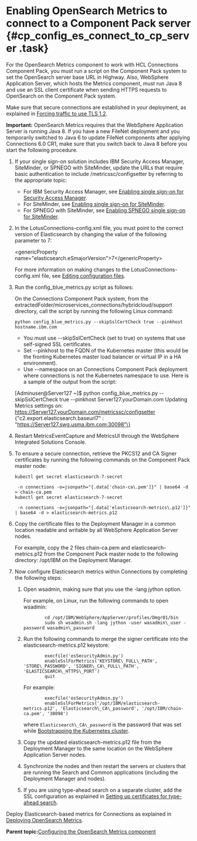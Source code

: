 # Enabling OpenSearch Metrics to connect to a Component Pack server {#cp_config_es_connect_to_cp_server .task}

For the OpenSearch Metrics component to work with HCL Connections Component Pack, you must run a script on the Component Pack system to set the OpenSearch server base URL in Highway. Also, WebSphere Application Server, which hosts the Metrics component, must run Java 8 and use an SSL client certificate when sending HTTPS requests to OpenSearch on the Component Pack system.

Make sure that secure connections are established in your deployment, as explained in [Forcing traffic to use TLS 1.2](../secure/t_admin_common_forcing_tls.md).

**Important:** OpenSearch Metrics requires that the WebSphere Application Server is running Java 8. If you have a new FileNet deployment and you temporarily switched to Java 6 to update FileNet components after applying Connections 6.0 CR1, make sure that you switch back to Java 8 before you start the following procedure.

1.  If your single sign-on solution includes IBM Security Access Manager, SiteMinder, or SPNEGO with SiteMinder, update the URLs that require basic authentication to include /metricssc/configsetter by referring to the appropriate topic:

    -   For IBM Security Access Manager, see [Enabling single sign-on for Security Access Manager](../secure/t_secure_with_tam.md).
    -   For SiteMinder, see [Enabling single sign-on for SiteMinder](../secure/t_secure_with_siteminder.md).
    -   For SPNEGO with SiteMinder, see [Enabling SPNEGO single sign-on for SiteMinder](../secure/t_secure_with_siteminder_SPNEGO.md).
2.  In the LotusConnections-config.xml file, you must point to the correct version of Elasticsearch by changing the value of the following parameter to 7:

    <genericProperty name="elasticsearch.eSmajorVersion"\>7</genericProperty\>

    For more information on making changes to the LotusConnections-config.xml file, see [Editing configuration files](../admin/t_admin_common_checkout_config_file.md).

3.  Run the config\_blue\_metrics.py script as follows:

    On the Connections Component Pack system, from the extractedFolder/microservices\_connections/hybridcloud/support directory, call the script by running the following Linux command:

    ```
    python config_blue_metrics.py --skipSslCertCheck true --pinkhost hostname.ibm.com
    ```

    -   You must use --skipSslCertCheck \(set to true\) on systems that use self-signed SSL certificates.
    -   Set --pinkhost to the FQDN of the Kubernetes master \(this would be the fronting Kubernetes master load balancer or virtual IP in a HA environment\).
    -   Use --namespace on an Connections Component Pack deployment where connections is not the Kubernetes namespace to use.
    Here is a sample of the output from the script:

    \[Adminuser@Server127 ~\]$ python config\_blue\_metrics.py --skipSslCertCheck true --pinkhost Server127.yourDomain.com Updating Metrics settings on: https://Server127.yourDomain.com/metricssc/configsetter \{"c2.export.elasticsearch.baseurl7" : "https://Server127.swg.usma.ibm.com:30098"\}

4.  Restart MetricsEventCapture and MetricsUI through the WebSphere Integrated Solutions Console.

5.  To ensure a secure connection, retrieve the PKCS12 and CA Signer certificates by running the following commands on the Component Pack master node:

    ```
    kubectl get secret elasticsearch-7-secret
    
     -n connections -o=jsonpath="{.data['chain-ca\.pem']}" | base64 -d > chain-ca.pem
    kubectl get secret elasticsearch-7-secret
    
     -n connections -o=jsonpath="{.data['elasticsearch-metrics\.p12']}" | base64 -d > elasticsearch-metrics.p12
    
    ```

6.  Copy the certificate files to the Deployment Manager in a common location readable and writable by all WebSphere Application Server nodes.

    For example, copy the 2 files chain-ca.pem and elasticsearch-metrics.p12 from the Component Pack master node to the following directory: /opt/IBM on the Deployment Manager.

7.  Now configure Elasticsearch metrics within Connections by completing the following steps:

    1.  Open wsadmin, making sure that you use the -lang jython option.

        For example, on Linux, run the following commands to open wsadmin:

        ```
                cd /opt/IBM/WebSphere/AppServer/profiles/Dmgr01/bin
                sudo sh wsadmin.sh -lang jython -user wasadmin\_user -password wasadmin\_password
        
        ```

    2.  Run the following commands to merge the signer certificate into the elasticsearch-metrics.p12 keystore:

        ```
                execfile('esSecurityAdmin.py')    
                enableSslForMetrics('KEYSTORE\_FULL\_PATH', 'STORE\_PASSWORD', 'SIGNER\_CA\_FULL\_PATH', 'ELASTICSEARCH\_HTTPS\_PORT')
                quit
        
        ```

        For example:

        ```
                execfile('esSecurityAdmin.py')
                enableSslForMetrics('/opt/IBM/elasticsearch-metrics.p12', 'Elasticsearch\_CA\_password', '/opt/IBM/chain-ca.pem', '30098')
        
        ```

        where `Elasticsearch\_CA\_password` is the password that was set while [Bootstrapping the Kubernetes cluster](cp_install_bootstrap.md).

    3.  Copy the updated elasticsearch-metrics.p12 file from the Deployment Manager to the same location on the WebSphere Application Server nodes.

    4.  Synchronize the nodes and then restart the servers or clusters that are running the Search and Common applications \(including the Deployment Manager and nodes\).

    5.  If you are using type-ahead search on a separate cluster, add the SSL configuration as explained in [Setting up certificates for type-ahead search](inst_tasearch_no_metrics.md).


Deploy Elasticsearch-based metrics for Connections as explained in [Deploying OpenSearch Metrics](cp_config_os_metrics_no_cognos.md).

**Parent topic:**[Configuring the OpenSearch Metrics component](../install/cp_config_os_intro.md)


